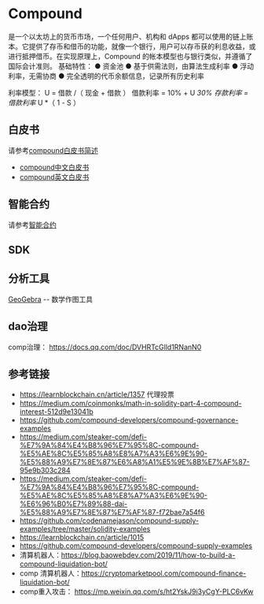 # Compound

是一个以太坊上的货币市场，一个任何用户、机构和 dApps 都可以使用的链上账本。它提供了存币和借币的功能，就像一个银行，用户可以存币获的利息收益，或进行抵押借币。在实现原理上，Compound 的帐本模型也与银行类似，并遵循了国际会计准则。
基础特性：
● 资金池
● 基于供需法则，由算法生成利率
● 浮动利率，无需协商
● 完全透明的代币余额信息，记录所有历史利率

利率模型：
U = 借款 /（ 现金 + 借款 ）
借款利率 = 10% + U *30%
存款利率 = 借款利率* U *（ 1 - S ）

## 白皮书
请参考[compound白皮书简述](./whitepaper/Compound白皮书简述.md)  
- [compound中文白皮书](https://www.chainnews.com/articles/465280458982.htm)
- [compound英文白皮书](https://compound.finance/documents/Compound.Whitepaper.pdf)
## 智能合约
请参考[智能合约](./contract/Compound合约部署.md)  

## SDK
## 分析工具
[GeoGebra](https://www.geogebra.org/) -- 数学作图工具

## dao治理
  comp治理： https://docs.qq.com/doc/DVHRTcGlld1RNanN0
## 参考链接

- <https://learnblockchain.cn/article/1357> 代理投票
- <https://medium.com/coinmonks/math-in-solidity-part-4-compound-interest-512d9e13041b>
- <https://github.com/compound-developers/compound-governance-examples>
- <https://medium.com/steaker-com/defi-%E7%9A%84%E4%B8%96%E7%95%8C-compound-%E5%AE%8C%E5%85%A8%E8%A7%A3%E6%9E%90-%E5%88%A9%E7%8E%87%E6%A8%A1%E5%9E%8B%E7%AF%87-95e9b303c284>
- <https://medium.com/steaker-com/defi-%E7%9A%84%E4%B8%96%E7%95%8C-compound-%E5%AE%8C%E5%85%A8%E8%A7%A3%E6%9E%90-%E6%96%B0%E7%89%88-dai-%E5%88%A9%E7%8E%87%E7%AF%87-f72bae7a54f6>
- <https://github.com/codenamejason/compound-supply-examples/tree/master/solidity-examples>
- <https://learnblockchain.cn/article/1015>
- <https://github.com/compound-developers/compound-supply-examples>
- 清算机器人：https://blog.baowebdev.com/2019/11/how-to-build-a-compound-liquidation-bot/
- comp 清算机器人：https://cryptomarketpool.com/compound-finance-liquidation-bot/
- comp重入攻击： https://mp.weixin.qq.com/s/ht2YskJ9i3yCgY-PLC6vKw  